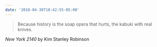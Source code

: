 ```yaml
---
date: '2018-04-30T10:42:55-05:00'
---
```

> Because history is the soap opera that hurts, the kabuki with real knives.

_New York 2140_ by Kim Stanley Robinson
